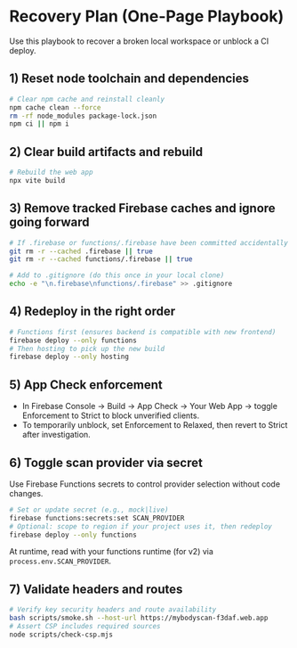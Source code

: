 # Recovery Plan (One-Page Playbook)

Use this playbook to recover a broken local workspace or unblock a CI deploy.

## 1) Reset node toolchain and dependencies
```bash
# Clear npm cache and reinstall cleanly
npm cache clean --force
rm -rf node_modules package-lock.json
npm ci || npm i
```

## 2) Clear build artifacts and rebuild
```bash
# Rebuild the web app
npx vite build
```

## 3) Remove tracked Firebase caches and ignore going forward
```bash
# If .firebase or functions/.firebase have been committed accidentally
git rm -r --cached .firebase || true
git rm -r --cached functions/.firebase || true

# Add to .gitignore (do this once in your local clone)
echo -e "\n.firebase\nfunctions/.firebase" >> .gitignore
```

## 4) Redeploy in the right order
```bash
# Functions first (ensures backend is compatible with new frontend)
firebase deploy --only functions
# Then hosting to pick up the new build
firebase deploy --only hosting
```

## 5) App Check enforcement
- In Firebase Console → Build → App Check → Your Web App → toggle Enforcement to Strict to block unverified clients.
- To temporarily unblock, set Enforcement to Relaxed, then revert to Strict after investigation.

## 6) Toggle scan provider via secret
Use Firebase Functions secrets to control provider selection without code changes.
```bash
# Set or update secret (e.g., mock|live)
firebase functions:secrets:set SCAN_PROVIDER
# Optional: scope to region if your project uses it, then redeploy
firebase deploy --only functions
```
At runtime, read with your functions runtime (for v2) via `process.env.SCAN_PROVIDER`.

## 7) Validate headers and routes
```bash
# Verify key security headers and route availability
bash scripts/smoke.sh --host-url https://mybodyscan-f3daf.web.app
# Assert CSP includes required sources
node scripts/check-csp.mjs
```
